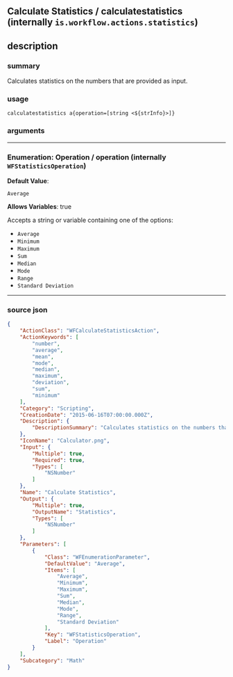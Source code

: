 
## Calculate Statistics / calculatestatistics (internally `is.workflow.actions.statistics`)


## description

### summary

Calculates statistics on the numbers that are provided as input.


### usage
```
calculatestatistics a{operation=[string <${strInfo}>]}
```

### arguments

---

### Enumeration: Operation / operation (internally `WFStatisticsOperation`)
**Default Value**:
```
Average
```
**Allows Variables**: true



Accepts a string 
or variable
containing one of the options:

- `Average`
- `Minimum`
- `Maximum`
- `Sum`
- `Median`
- `Mode`
- `Range`
- `Standard Deviation`

---

### source json

```json
{
	"ActionClass": "WFCalculateStatisticsAction",
	"ActionKeywords": [
		"number",
		"average",
		"mean",
		"mode",
		"median",
		"maximum",
		"deviation",
		"sum",
		"minimum"
	],
	"Category": "Scripting",
	"CreationDate": "2015-06-16T07:00:00.000Z",
	"Description": {
		"DescriptionSummary": "Calculates statistics on the numbers that are provided as input."
	},
	"IconName": "Calculator.png",
	"Input": {
		"Multiple": true,
		"Required": true,
		"Types": [
			"NSNumber"
		]
	},
	"Name": "Calculate Statistics",
	"Output": {
		"Multiple": true,
		"OutputName": "Statistics",
		"Types": [
			"NSNumber"
		]
	},
	"Parameters": [
		{
			"Class": "WFEnumerationParameter",
			"DefaultValue": "Average",
			"Items": [
				"Average",
				"Minimum",
				"Maximum",
				"Sum",
				"Median",
				"Mode",
				"Range",
				"Standard Deviation"
			],
			"Key": "WFStatisticsOperation",
			"Label": "Operation"
		}
	],
	"Subcategory": "Math"
}
```
